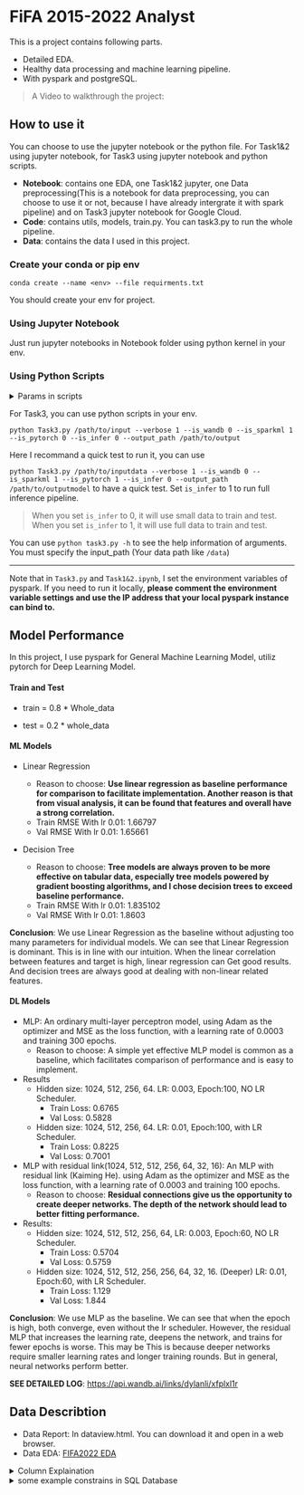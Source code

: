 # FiFA 2015-2022 Analyst

This is a project contains following parts.

- Detailed EDA.
- Healthy data processing and machine learning pipeline.
- With pyspark and postgreSQL.

> A Video to walkthrough the project: 

## How to use it

You can choose to use the jupyter notebook or the python file. For Task1&2 using jupyter notebook, for Task3 using jupyter notebook and python scripts.

- **Notebook**: contains one EDA, one Task1&2 jupyter, one Data preprocessing(This is a notebook for data preprocessing, you can choose to use it or not, because I have already intergrate it with spark pipeline) and on Task3 jupyter notebook for Google Cloud.
- **Code**: contains utils, models, train.py. You can task3.py to run the whole pipeline.
- **Data**: contains the data I used in this project.

### Create your conda or pip env 

 `conda create --name <env> --file requirments.txt`

You should create your env for project.

### Using Jupyter Notebook

Just run jupyter notebooks in Notebook folder using python kernel in your env.

### Using Python Scripts

<details>
<summary>Params in scripts</summary>
- Verbose Mode:
Use --verbose followed by 0 or 1 to turn off or on verbose mode (more detailed output).
Example: --verbose 1
- wandb Logging:
Use --is_wandb followed by 0 or 1 to disable or enable wandb logging.
Example: --is_wandb 1
- SparkML Usage:
Use --is_sparkml followed by 0 or 1 to specify whether to use SparkML.
Example: --is_sparkml 1
- PyTorch Usage:
Use --is_pytorch followed by 0 or 1 to specify whether to use PyTorch.
Example: --is_pytorch 1
- Inference Mode:
Use --is_infer followed by 0 or 1 to select between inference mode (1) or test mode (0). Test mode uses a smaller dataset and fewer epochs.
Example: --is_infer 1
- Output Path:
Use --output_path followed by the path where you want to save the output.
Example: --output_path /path/to/output
</details>


For Task3, you can use python scripts in your env.

`python Task3.py /path/to/input --verbose 1 --is_wandb 0 --is_sparkml 1 --is_pytorch 0 --is_infer 0 --output_path /path/to/output`

Here I recommand a quick test to run it, you can use 

`python Task3.py /path/to/inputdata --verbose 1 --is_wandb 0 --is_sparkml 1 --is_pytorch 1 --is_infer 0 --output_path /path/to/outputmodel` to have a quick test. Set `is_infer` to 1 to run full inference pipeline.

> When you set `is_infer` to 0, it will use small data to train and test. When you set `is_infer` to 1, it will use full data to train and test.

You can use `python task3.py -h` to see the help information of arguments. You must specify the input_path (Your data path like `/data`)

---

Note that in `Task3.py` and `Task1&2.ipynb`, I set the environment variables of pyspark. If you need to run it locally, **please comment the environment variable settings and use the IP address that your local pyspark instance can bind to.**

## Model Performance

In this project, I use pyspark for General Machine Learning Model, utiliz pytorch for Deep Learning Model.

#### Train and Test

- train = 0.8 * Whole_data

- test = 0.2 * whole_data

#### ML Models

- Linear Regression
  - Reason to choose: **Use linear regression as baseline performance for comparison to facilitate implementation. Another reason is that from visual analysis, it can be found that features and overall have a strong correlation.**
  - Train RMSE With lr 0.01: 1.66797
  - Val RMSE With lr 0.01: 1.65661

- Decision Tree
  - Reason to choose: **Tree models are always proven to be more effective on tabular data, especially tree models powered by gradient boosting algorithms, and I chose decision trees to exceed baseline performance.**
  - Train RMSE With lr 0.01: 1.835102
  - Val RMSE With lr 0.01: 1.8603

**Conclusion**: We use Linear Regression as the baseline without adjusting too many parameters for individual models. We can see that Linear Regression is dominant. This is in line with our intuition. When the linear correlation between features and target is high, linear regression can Get good results. And decision trees are always good at dealing with non-linear related features.


#### DL Models

- MLP: An ordinary multi-layer perceptron model, using Adam as the optimizer and MSE as the loss function, with a learning rate of 0.0003 and training 300 epochs.
  - Reason to choose: A simple yet effective MLP model is common as a baseline, which facilitates comparison of performance and is easy to implement.
- Results
  - Hidden size: 1024, 512, 256, 64. LR: 0.003, Epoch:100, NO LR Scheduler.
    - Train Loss: 0.6765
    - Val Loss: 0.5828
  - Hidden size: 1024, 512, 256, 64. LR: 0.01, Epoch:100, with LR Scheduler.
    - Train Loss: 0.8225
    - Val Loss: 0.7001
- MLP with residual link(1024, 512, 512, 256, 64, 32, 16): An MLP with residual link (Kaiming He). using Adam as the optimizer and MSE as the loss function, with a learning rate of 0.0003 and training 100 epochs. 
  - Reason to choose: **Residual connections give us the opportunity to create deeper networks. The depth of the network should lead to better fitting performance.**
- Results:
  - Hidden size: 1024, 512, 512, 256, 64, LR: 0.003, Epoch:60, NO LR Scheduler.
    - Train Loss: 0.5704
    - Val Loss: 0.5759
  - Hidden size: 1024, 512, 512, 256, 256, 64, 32, 16. (Deeper) LR: 0.01, Epoch:60, with LR Scheduler.
    - Train Loss: 1.129
    - Val Loss: 1.844

**Conclusion**:  We use MLP as the baseline. We can see that when the epoch is high, both converge, even without the lr scheduler. However, the residual MLP that increases the learning rate, deepens the network, and trains for fewer epochs is worse. This may be This is because deeper networks require smaller learning rates and longer training rounds. But in general, neural networks perform better.

**SEE DETAILED LOG**: https://api.wandb.ai/links/dylanli/xfplxl1r

## Data Describtion

- Data Report: In dataview.html. You can download it and open in a web browser.
- Data EDA: [FIFA2022 EDA](https://www.kaggle.com/code/dylanhedded/fifa2022-eda)

<details>
<summary>Column Explaination</summary>

- `sofifa_id`: This is an integer that represents the unique ID of a player in the SoFIFA database.
- `player_url`: This is a string that contains the URL of a player's profile.
- `short_name`: This is a string representing the short name of the player.
- `long_name`: This is a string representing the full name of the player.
- `player_positions`: This string represents the positions the player can play in.
- `overall`: This integer represents the overall performance rating of the player.
- `potential`: This integer represents the potential performance rating of the player.
- `value_eur`: This double represents the market value of the player in Euros.
- `wage_eur`: This double represents the wage of the player in Euros.
- `age`: This integer represents the age of the player.
- `dob`: This date field represents the date of birth of the player.
- `height_cm`: This integer represents the height of the player in centimeters.
- `weight_kg`: This integer represents the weight of the player in kilograms.
- `club_team_id`: This double likely represents the unique ID of the club team the player belongs to.
- `club_name`: This string represents the name of the club team the player belongs to.
- `league_name`: This string represents the name of the league the club team competes in.
- `league_level`: This double likely represents the level or tier of the league the club team competes in.
- `club_position`: This string represents the position the player plays in at their club team.
- `club_jersey_number`: This double represents the jersey number of the player at their club team.
- `club_loaned_from`: This string represents the club team the player is loaned from, if applicable.
- `club_joined`: This date field represents the date when the player joined the current club.
- `club_contract_valid_until`: This double likely represents the year until which the player's contract with the club is valid.
- `nationality_id`: This integer likely represents a unique identifier for the player's nationality.
- `nationality_name`: This string represents the nationality of the player.
- `nation_team_id`: This double likely represents the unique ID of the national team the player belongs to.
- `nation_position`: This string represents the position the player plays in at their national team.
- `nation_jersey_number`: This double represents the jersey number of the player at their national team.
- `preferred_foot`: This string indicates the player's preferred foot (either 'Left' or 'Right').
- `weak_foot`: This integer represents the player's skill level with their non-dominant foot.
- `skill_moves`: This integer represents the number of skill moves the player can perform.
- `international_reputation`: This integer represents the player's reputation on an international level.
- `work_rate`: This string represents the player's work rate, typically represented as a combination of their attacking and defensive work rates.
- `body_type`: This string describes the player's body type.
- `real_face`: This string indicates whether the player has a real face in the game or not.
- `release_clause_eur`: This double represents the player's release clause in Euros, if applicable.
- `player_tags`: This string contains any special tags associated with the player.
- `player_traits`: This string contains any special traits that the player has.
- `pace`, `shooting`, `passing`, `dribbling`, `defending`, `physic`: These doubles represent the player's skill ratings in these areas.
- `attacking_crossing`, `attacking_finishing`, `attacking_heading_accuracy`, `attacking_short_passing`, `attacking_volleys`: These integers represent various attacking attributes of the player.
- `skill_dribbling`, `skill_curve`, `skill_fk_accuracy`, `skill_long_passing`, `skill_ball_control`: These integers represent various skill attributes of the player.
- `movement_acceleration`, `movement_sprint_speed`, `movement_agility`, `movement_reactions`, `movement_balance`: These integers represent various movement attributes of the player.
- `power_shot_power`, `power_jumping`, `power_stamina`, `power_strength`, `power_long_shots`: These integers represent various power attributes of the player.
- `mentality_aggression`, `mentality_interceptions`, `mentality_positioning`, `mentality_vision`, `mentality_penalties`, `mentality_composure`: These integers represent various mentality attributes of the player.
- `defending_marking_awareness`, `defending_standing_tackle`, `defending_sliding_tackle`: These integers represent various defending attributes of the player- `goalkeeping_diving`, `goalkeeping_handling`, `goalkeeping_kicking`, `goalkeeping_positioning`, `goalkeeping_reflexes`: These integers represent various goalkeeping attributes of the player.
- `goalkeeping_speed`: This double represents the speed attribute of the player in goalkeeping.
- `ls`, `st`, `rs`, `lw`, `lf`, `cf`, `rf`, `rw`, `lam`, `cam`, `ram`, `lm`, `lcm`, `cm`, `rcm`, `rm`, `lwb`, `ldm`, `cdm`, `rdm`, `rwb`, `lb`, `lcb`, `cb`, `rcb`, `rb`, `gk`: These strings represent the player's skills ratings in different positions on the pitch.
- `player_face_url`: This string represents the URL of the player's face image.
- `club_logo_url`: This string represents the URL of the club's logo.
- `club_flag_url`: This string represents the URL of the club's flag.
- `nation_logo_url`: This string represents the URL of the nation's logo.
- `nation_flag_url`: This string represents the URL of the nation's flag.
- `year`: This integer represents the year of the data.
- `id`: This long integer likely represents a unique identifier for each row or record in the dataset.

</details>

<details>
<summary>some example constrains in SQL Database</summary>

- `_c0 INT PRIMARY KEY`: Defines `_c0` as an integer field that serves as the primary key.
- `sofifa_id INT NOT NULL`: Defines `sofifa_id` as an integer field that cannot be null.
- `player_url VARCHAR(255) NOT NULL`: Defines `player_url` as a string of up to 255 characters that cannot be null.
- `short_name VARCHAR(50) NOT NULL`: Defines `short_name` as a string of up to 50 characters that cannot be null.
- `long_name VARCHAR(100) NOT NULL`: Defines `long_name` as a string of up to 100 characters that cannot be null.
- `player_positions VARCHAR(50)`: Defines `player_positions` as a string of up to 50 characters.
- `overall INT NOT NULL`: Defines `overall` as an integer field that cannot be null.
- `potential INT NOT NULL`: Defines `potential` as an integer field that cannot be null.
- `value_eur DOUBLE NOT NULL`: Defines `value_eur` as a double precision number that cannot be null.
- `wage_eur DOUBLE NOT NULL`: Defines `wage_eur` as a double precision number that cannot be null.
- `age INT NOT NULL`: Defines `age` as an integer field that cannot be null.
- `dob DATE NOT NULL`: Defines `dob` as a date field that cannot be null.
- `height_cm INT NOT NULL`: Defines `height_cm` as an integer field that cannot be null.
- `weight_kg INT NOT NULL`: Defines `weight_kg` as an integer field that cannot be null.
- `club_team_id INT`: Defines `club_team_id` as an integer field.
- `club_name VARCHAR(50)`: Defines `club_name` as a string of up to 50 characters.
- `league_name VARCHAR(50)`: Defines `league_name` as a string of up to 50 characters.
- `league_level INT`: Defines `league_level` as an integer field.
- `club_position VARCHAR(50)`: Defines `club_position` as a string of up to 50 characters.
- `club_jersey_number INT`: Defines `club_jersey_number` as an integer field.
- `club_loaned_from VARCHAR(50)`: Defines `club_loaned_from` as a string of up to 50 characters.
- `club_joined DATE`: Defines `club_joined` as a date field.
- `club_contract_valid_until INT`: Defines `club_contract_valid_until` as an integer field.
- `nationality_id INT`: Defines `nationality_id` as an integer field.
- `nationality_name VARCHAR(50)`: Defines `nationality_name` as a string of up to 50 characters.
- `nation_team_id INT`: Defines `nation_team_id` as an integer field.
- `nation_position VARCHAR(50)`: Defines `nation_position` as a string of up to 50 characters.
- `nation_jersey_number INT`: Defines `nation_jersey_number` as an integer field.

</details>
